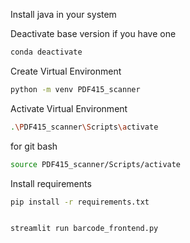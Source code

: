 
Install java in your system

Deactivate base version if you have one
```bash
conda deactivate
```

Create Virtual Environment
```bash
python -m venv PDF415_scanner
```

Activate Virtual Environment
```bash
.\PDF415_scanner\Scripts\activate
```
for git bash
```bash
source PDF415_scanner/Scripts/activate
```

Install requirements
```bash
pip install -r requirements.txt
```

```bash
```

```bash
streamlit run barcode_frontend.py
```
